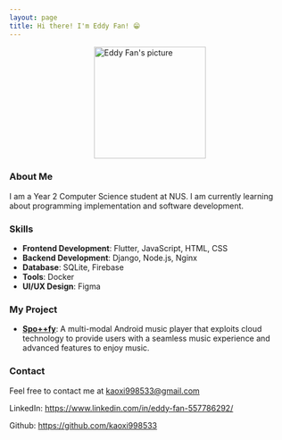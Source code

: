 ```yaml
---
layout: page
title: Hi there! I'm Eddy Fan! 😁
---
```


<img src="https://ay2425s1-cs2103t-w14-4.github.io/tp/images/kaoxi998533.png" alt="Eddy Fan's picture" width="200px" style="display: block; margin: 0 auto" />


### About Me
I am a Year 2 Computer Science student at NUS. I am currently learning about programming implementation and software development.


### Skills
- **Frontend Development**: Flutter, JavaScript, HTML, CSS
- **Backend Development**: Django, Node.js, Nginx
- **Database**: SQLite, Firebase
- **Tools**: Docker
- **UI/UX Design**: Figma



### My Project
- **[Spo++fy](https://github.com/dingf3ng/spoplusplusfy)**: A multi-modal Android music player that exploits cloud technology to provide users with a seamless music experience and advanced features to enjoy music.

### Contact
Feel free to contact me at kaoxi998533@gmail.com

LinkedIn: https://www.linkedin.com/in/eddy-fan-557786292/

Github: https://github.com/kaoxi998533
